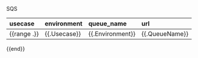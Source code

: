 SQS

| usecase | environment | queue_name | url |
| :--- | :--- | :--- | :--- |
{{range .}}| {{.Usecase}} | {{.Environment}} | {{.QueueName}} | {{.QueueURL}} |
{{end}}
